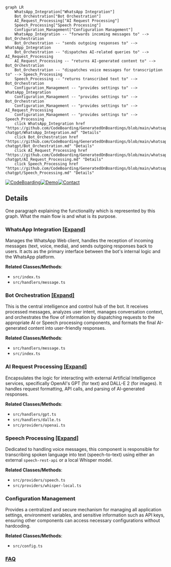 ```mermaid
graph LR
    WhatsApp_Integration["WhatsApp Integration"]
    Bot_Orchestration["Bot Orchestration"]
    AI_Request_Processing["AI Request Processing"]
    Speech_Processing["Speech Processing"]
    Configuration_Management["Configuration Management"]
    WhatsApp_Integration -- "forwards incoming messages to" --> Bot_Orchestration
    Bot_Orchestration -- "sends outgoing responses to" --> WhatsApp_Integration
    Bot_Orchestration -- "dispatches AI-related queries to" --> AI_Request_Processing
    AI_Request_Processing -- "returns AI-generated content to" --> Bot_Orchestration
    Bot_Orchestration -- "dispatches voice messages for transcription to" --> Speech_Processing
    Speech_Processing -- "returns transcribed text to" --> Bot_Orchestration
    Configuration_Management -- "provides settings to" --> WhatsApp_Integration
    Configuration_Management -- "provides settings to" --> Bot_Orchestration
    Configuration_Management -- "provides settings to" --> AI_Request_Processing
    Configuration_Management -- "provides settings to" --> Speech_Processing
    click WhatsApp_Integration href "https://github.com/CodeBoarding/GeneratedOnBoardings/blob/main/whatsapp-chatgpt/WhatsApp_Integration.md" "Details"
    click Bot_Orchestration href "https://github.com/CodeBoarding/GeneratedOnBoardings/blob/main/whatsapp-chatgpt/Bot_Orchestration.md" "Details"
    click AI_Request_Processing href "https://github.com/CodeBoarding/GeneratedOnBoardings/blob/main/whatsapp-chatgpt/AI_Request_Processing.md" "Details"
    click Speech_Processing href "https://github.com/CodeBoarding/GeneratedOnBoardings/blob/main/whatsapp-chatgpt/Speech_Processing.md" "Details"
```

[![CodeBoarding](https://img.shields.io/badge/Generated%20by-CodeBoarding-9cf?style=flat-square)](https://github.com/CodeBoarding/CodeBoarding)[![Demo](https://img.shields.io/badge/Try%20our-Demo-blue?style=flat-square)](https://www.codeboarding.org/demo)[![Contact](https://img.shields.io/badge/Contact%20us%20-%20contact@codeboarding.org-lightgrey?style=flat-square)](mailto:contact@codeboarding.org)

## Details

One paragraph explaining the functionality which is represented by this graph. What the main flow is and what is its purpose.

### WhatsApp Integration [[Expand]](./WhatsApp_Integration.md)
Manages the WhatsApp Web client, handles the reception of incoming messages (text, voice, media), and sends outgoing responses back to users. It acts as the primary interface between the bot's internal logic and the WhatsApp platform.


**Related Classes/Methods**:

- `src/index.ts`
- `src/handlers/message.ts`


### Bot Orchestration [[Expand]](./Bot_Orchestration.md)
This is the central intelligence and control hub of the bot. It receives processed messages, analyzes user intent, manages conversation context, and orchestrates the flow of information by dispatching requests to the appropriate AI or Speech processing components, and formats the final AI-generated content into user-friendly responses.


**Related Classes/Methods**:

- `src/handlers/message.ts`
- `src/index.ts`


### AI Request Processing [[Expand]](./AI_Request_Processing.md)
Encapsulates the logic for interacting with external Artificial Intelligence services, specifically OpenAI's GPT (for text) and DALL-E 2 (for images). It handles request formatting, API calls, and parsing of AI-generated responses.


**Related Classes/Methods**:

- `src/handlers/gpt.ts`
- `src/handlers/dalle.ts`
- `src/providers/openai.ts`


### Speech Processing [[Expand]](./Speech_Processing.md)
Dedicated to handling voice messages, this component is responsible for transcribing spoken language into text (speech-to-text) using either an external `speech-rest-api` or a local Whisper model.


**Related Classes/Methods**:

- `src/providers/speech.ts`
- `src/providers/whisper-local.ts`


### Configuration Management
Provides a centralized and secure mechanism for managing all application settings, environment variables, and sensitive information such as API keys, ensuring other components can access necessary configurations without hardcoding.


**Related Classes/Methods**:

- `src/config.ts`




### [FAQ](https://github.com/CodeBoarding/GeneratedOnBoardings/tree/main?tab=readme-ov-file#faq)